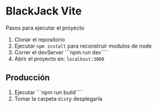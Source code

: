 # BlackJack Vite
Pasos para ejecutar el proyecto

1. Clonar el repositorio
2. Ejecutar ```npm install``` para reconstruir modulos de node
3. Correr el devServer ```npm run dev````
4. Abrir el proyecto en: ```localhost:3000```


## Producción

1. Ejecutar ```npm run build````
2. Tomar la carpeta ```dist```y desplegarla